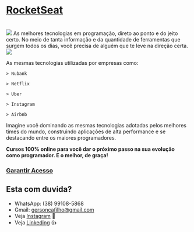 # [RocketSeat](https://rockeatseat.com.br) 

<br/>
<a href="https://rocketseat.com.br/"><img src="https://rocketseat.com.br/static/images/update/melhores-tecnologias.svg"></a>
As melhores tecnologias em programação, 
direto ao ponto e do jeito certo.
No meio de tanta informação e da quantidade 
de ferramentas que surgem todos os dias, 
você precisa de alguém que te leve na direção certa.

<a href="https://rocketseat.com.br/">
<img src="https://rocketseat.com.br/static/images/update/trofeu-home.svg">
</a>


As mesmas tecnologias utilizadas por empresas como:



```
> Nubank

> Netflix

> Uber

> Instagram

> Airbnb
```



Imagine você dominando as mesmas tecnologias 
adotadas pelos melhores times do mundo, 
construindo aplicações de alta performance e se 
destacando entre os maiores programadores.


**Cursos 100% online para você dar o próximo 
passo na sua evolução como programador. 
E o melhor, de graça!**
### [Garantir Acesso](https://rocketseat.com.br/starter)

## Esta com duvida?
- WhatsApp: (38) 99108-5868
- Gmail: gersoncafilho@gmail.com
- Veja [Instagram](https://www.instagram.com/gerson.caf/) :feet:
- Veja [Linkeding](https://www.linkedin.com/in/gerson-crisostomo-62057865/) :thumbsup:
